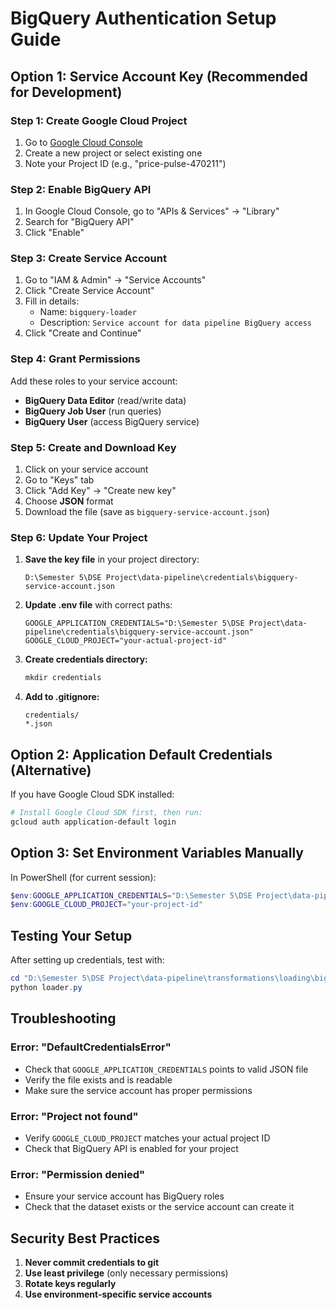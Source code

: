 # BigQuery Authentication Setup Guide

## Option 1: Service Account Key (Recommended for Development)

### Step 1: Create Google Cloud Project
1. Go to [Google Cloud Console](https://console.cloud.google.com/)
2. Create a new project or select existing one
3. Note your Project ID (e.g., "price-pulse-470211")

### Step 2: Enable BigQuery API
1. In Google Cloud Console, go to "APIs & Services" → "Library"
2. Search for "BigQuery API"
3. Click "Enable"

### Step 3: Create Service Account
1. Go to "IAM & Admin" → "Service Accounts"
2. Click "Create Service Account"
3. Fill in details:
   - Name: `bigquery-loader`
   - Description: `Service account for data pipeline BigQuery access`
4. Click "Create and Continue"

### Step 4: Grant Permissions
Add these roles to your service account:
- **BigQuery Data Editor** (read/write data)
- **BigQuery Job User** (run queries)
- **BigQuery User** (access BigQuery service)

### Step 5: Create and Download Key
1. Click on your service account
2. Go to "Keys" tab
3. Click "Add Key" → "Create new key"
4. Choose **JSON** format
5. Download the file (save as `bigquery-service-account.json`)

### Step 6: Update Your Project
1. **Save the key file** in your project directory:
   ```
   D:\Semester 5\DSE Project\data-pipeline\credentials\bigquery-service-account.json
   ```

2. **Update .env file** with correct paths:
   ```properties
   GOOGLE_APPLICATION_CREDENTIALS="D:\Semester 5\DSE Project\data-pipeline\credentials\bigquery-service-account.json"
   GOOGLE_CLOUD_PROJECT="your-actual-project-id"
   ```

3. **Create credentials directory:**
   ```powershell
   mkdir credentials
   ```

4. **Add to .gitignore:**
   ```
   credentials/
   *.json
   ```

## Option 2: Application Default Credentials (Alternative)

If you have Google Cloud SDK installed:

```powershell
# Install Google Cloud SDK first, then run:
gcloud auth application-default login
```

## Option 3: Set Environment Variables Manually

In PowerShell (for current session):
```powershell
$env:GOOGLE_APPLICATION_CREDENTIALS="D:\Semester 5\DSE Project\data-pipeline\credentials\bigquery-service-account.json"
$env:GOOGLE_CLOUD_PROJECT="your-project-id"
```

## Testing Your Setup

After setting up credentials, test with:
```powershell
cd "D:\Semester 5\DSE Project\data-pipeline\transformations\loading\bigquery"
python loader.py
```

## Troubleshooting

### Error: "DefaultCredentialsError"
- Check that `GOOGLE_APPLICATION_CREDENTIALS` points to valid JSON file
- Verify the file exists and is readable
- Make sure the service account has proper permissions

### Error: "Project not found"
- Verify `GOOGLE_CLOUD_PROJECT` matches your actual project ID
- Check that BigQuery API is enabled for your project

### Error: "Permission denied"
- Ensure your service account has BigQuery roles
- Check that the dataset exists or the service account can create it

## Security Best Practices

1. **Never commit credentials to git**
2. **Use least privilege** (only necessary permissions)
3. **Rotate keys regularly**
4. **Use environment-specific service accounts**
